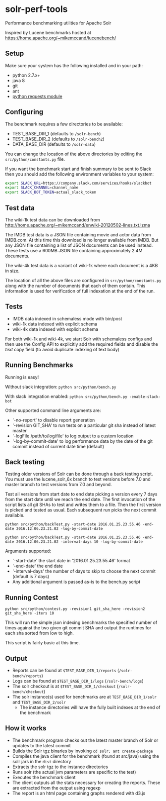 # solr-perf-tools
Performance benchmarking utilities for Apache Solr

Inspired by Lucene benchmarks hosted at https://home.apache.org/~mikemccand/lucenebench/

## Setup

Make sure your system has the following installed and in your path:
* python 2.7.x+
* java 8
* git
* ant
* [python requests module](http://docs.python-requests.org/en/master/user/install/)

## Configuring

The benchmark requires a few directories to be available:
* TEST_BASE_DIR_1 (defaults to `/solr-bench`)
* TEST_BASE_DIR_2 (defaults to `/solr-bench2`)
* DATA_BASE_DIR (defaults to `/solr-data`)

You can change the location of the above directories by editing the `src/python/constants.py` file.

If you want the benchmark start and finish summary to be sent to Slack then you should add the following
environment variables to your system:
```bash
export SLACK_URL=https://company.slack.com/services/hooks/slackbot
export SLACK_CHANNEL=channel_name
export SLACK_BOT_TOKEN=actual_slack_token
```

## Test data

The wiki-1k test data can be downloaded from http://home.apache.org/~mikemccand/enwiki-20120502-lines.txt.lzma

The IMDB test data is a JSON file containing movie and actor data from IMDB.com. At this time this download is no
longer available from IMDB. But any JSON file containing a list of JSON documents can be used instead. These tests
use a 600MB JSON file containing approximately 2.4M documents.

The wiki-4k test data is a variant of wiki-1k where each document is a 4KB in size.

The location of all the above files are configured in `src/python/constants.py` along with the number of documents
that each of them contain. This information is used for verification of full indexation at the end of the run.

## Tests

* IMDB data indexed in schemaless mode with bin/post
* wiki-1k data indexed with explicit schema
* wiki-4k data indexed with explicit schema

For both wiki-1k and wiki-4k, we start Solr with schemaless configs and then use the Config API to explicitly
add the required fields and disable the _text_ copy field (to avoid duplicate indexing of text body)

## Running Benchmarks

Running is easy!

Without slack integration:
`python src/python/bench.py`

With slack integration enabled:
`python src/python/bench.py -enable-slack-bot`

Other supported command line arguments are:
* '-no-report' to disable report generation
* '-revision GIT_SHA' to run tests on a particular git sha instead of latest master
* '-logFile /path/to/log/file' to log output to a custom location
* '-log-by-commit-date' to log performance data by the date of the git commit instead of current date time (default)

## Back testing

Testing older versions of Solr can be done through a back testing script. You must use the lucene_solr_6x branch
to test versions before 7.0 and master branch to test versions from 7.0 and beyond.

Test all versions from start date to end date picking a version every 7 days from the start date until we reach the end date.
The first invocation of the script lists all git SHAs to test and writes them to a file. Then the first version
is picked and tested as usual. Each subsequent run picks the next commit available.

`python src/python/backTest.py -start-date 2016.01.25.23.55.46 -end-date 2016.12.06.23.21.02 -log-by-commit-date`

`python src/python/backTest.py -start-date 2016.01.25.23.55.46 -end-date 2016.12.06.23.21.02 -interval-days 10 -log-by-commit-date`

Arguments supported:
* '-start-date' the start date in '2016.01.25.23.55.46' format
* '-end-date' the end date
* '-interval-days' the number of days to skip to choose the next commit (default is 7 days)
* Any additional argument is passed as-is to the bench.py script

## Running Contest

`python src/python/contest.py -revision1 git_sha_here -revision2 git_sha_here -iters 10`

This will run the simple json indexing benchmarks the specified number of times against the two given git commit SHA
and output the runtimes for each sha sorted from low to high.

This script is fairly basic at this time.

## Output

* Reports can be found at `$TEST_BASE_DIR_1/reports` (`/solr-bench/reports`)
* Logs can be found at `$TEST_BASE_DIR_1/logs`  (`/solr-bench/logs`)
* The solr checkout is at `$TEST_BASE_DIR_1/checkout` (`/solr-bench/checkout`)
* The solr instance(s) used for benchmarks are at `TEST_BASE_DIR_1/solr` and `TEST_BASE_DIR_2/solr`
  * The instance directories will have the fully built indexes at the end of the benchmark

## How it works

* The benchmark program checks out the latest master branch of Solr or updates to the latest commit
* Builds the Solr tgz binaries by invoking `cd solr; ant create-package`
* Compiles the java client for the benchmark (found at src/java) using the solr jars in the `dist` directory
* Extracts the solr tgz to the instance directories
* Runs solr (the actual jvm parameters are specific to the test)
* Executes the benchmark client
* The client outputs all the stats necessary for creating the reports. These are extracted from the output using regexp
* The report is an html page containing graphs rendered with d3.js